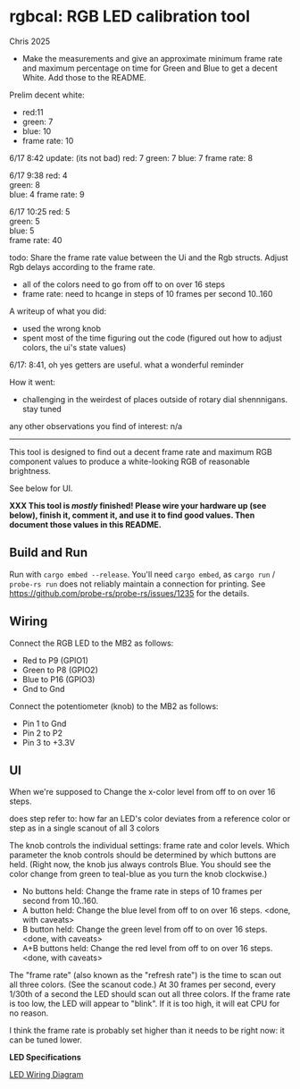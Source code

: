 # rgbcal: RGB LED calibration tool
Chris 2025

- Make the measurements and give an approximate minimum frame rate and maximum percentage on time for Green and Blue to get a decent White. Add those to the README.

Prelim decent white:
- red:11
- green: 7
- blue: 10
- frame rate: 10
<currently does not have framerate fully working yet>

6/17 8:42 update: (its not bad)
red: 7
green: 7
blue: 7
frame rate: 8

6/17 9:38
red: 4        
green: 8     
blue: 4 
frame rate: 9 

6/17 10:25
red: 5        
green: 5      
blue: 5       
frame rate: 40


todo:
Share the frame rate value between the Ui and the Rgb structs.
Adjust Rgb delays according to the frame rate.


- all of the colors need to go from off to on over 16 steps
- frame rate: need to hcange in steps of 10 frames per second 10..160

A writeup of what you did:
- used the wrong knob
- spent most of the time figuring out the code (figured out how to adjust colors, the ui's state values)

6/17: 8:41, oh yes getters are useful. what a wonderful reminder

How it went:
- challenging in the weirdest of places outside of rotary dial shennnigans. stay tuned

any other observations you find of interest: n/a

----------------------------------------------------------------------------
This tool is designed to find out a decent frame rate and
maximum RGB component values to produce a white-looking RGB
of reasonable brightness.

See below for UI.

**XXX This tool is *mostly* finished! Please wire your
hardware up (see below), finish it, comment it, and use it
to find good values. Then document those values in this
README.**

## Build and Run

Run with `cargo embed --release`. You'll need `cargo embed`, as
`cargo run` / `probe-rs run` does not reliably maintain a
connection for printing. See
https://github.com/probe-rs/probe-rs/issues/1235 for the
details.

## Wiring
 
Connect the RGB LED to the MB2 as follows:

* Red to P9 (GPIO1)
* Green to P8 (GPIO2)
* Blue to P16 (GPIO3)
* Gnd to Gnd

Connect the potentiometer (knob) to the MB2 as follows:

* Pin 1 to Gnd
* Pin 2 to P2
* Pin 3 to +3.3V

## UI

When we're supposed to Change the x-color level from off to on over 16 steps.

does step refer to: how far an LED's color deviates from a reference color
or step as in a single scanout of all 3 colors

The knob controls the individual settings: frame rate and
color levels. Which parameter the knob controls should be
determined by which buttons are held. (Right now, the knob
jus always controls Blue. You should see the color change
from green to teal-blue as you turn the knob clockwise.)

* No buttons held: Change the frame rate in steps of 10
  frames per second from 10..160. <done>
* A button held: Change the blue level from off to on over
  16 steps. <done, with caveats>
* B button held: Change the green level from off to on over
  16 steps. <done, with caveats>
* A+B buttons held: Change the red level from off to on over
  16 steps. <done, with caveats>

The "frame rate" (also known as the "refresh rate") is the
time to scan out all three colors. (See the scanout code.)
At 30 frames per second, every 1/30th of a second the LED
should scan out all three colors. If the frame rate is too
low, the LED will appear to "blink". If it is too high, it
will eat CPU for no reason. <in progress>

I think the frame rate is probably set higher than it needs
to be right now: it can be tuned lower.

**LED Specifications**

[LED Wiring Diagram](https://docs.sunfounder.com/projects/sf-components/en/latest/component_rgb_led.html#:~:text=We%20use%20the%20common%20cathode%20one.&text=An%20RGB%20LED%20has%204,%2C%20GND%2C%20Green%20and%20Blue)
